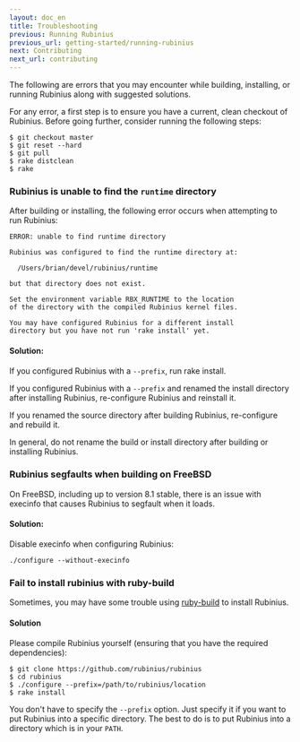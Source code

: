 ```yaml
---
layout: doc_en
title: Troubleshooting
previous: Running Rubinius
previous_url: getting-started/running-rubinius
next: Contributing
next_url: contributing
---
```


The following are errors that you may encounter while building, installing, or
running Rubinius along with suggested solutions.

For any error, a first step is to ensure you have a current, clean checkout of
Rubinius. Before going further, consider running the following steps:

    $ git checkout master
    $ git reset --hard
    $ git pull
    $ rake distclean
    $ rake


### Rubinius is unable to find the `runtime` directory

  After building or installing, the following error occurs when attempting to
  run Rubinius:

    ERROR: unable to find runtime directory

    Rubinius was configured to find the runtime directory at:

      /Users/brian/devel/rubinius/runtime

    but that directory does not exist.

    Set the environment variable RBX_RUNTIME to the location
    of the directory with the compiled Rubinius kernel files.

    You may have configured Rubinius for a different install
    directory but you have not run 'rake install' yet.

#### Solution:

  If you configured Rubinius with a `--prefix`, run rake install.

  If you configured Rubinius with a `--prefix` and renamed the install
  directory after installing Rubinius, re-configure Rubinius and reinstall it.

  If you renamed the source directory after building Rubinius, re-configure
  and rebuild it.

  In general, do not rename the build or install directory after building or
  installing Rubinius.


### Rubinius segfaults when building on FreeBSD

  On FreeBSD, including up to version 8.1 stable, there is an issue with execinfo that
  causes Rubinius to segfault when it loads.

#### Solution:

  Disable execinfo when configuring Rubinius:

    ./configure --without-execinfo
    
### Fail to install rubinius with ruby-build

  Sometimes, you may have some trouble using
  [ruby-build](https://github.com/sstephenson/ruby-build) to install Rubinius.
  
#### Solution

  Please compile Rubinius yourself (ensuring that you have the required dependencies):
  
    $ git clone https://github.com/rubinius/rubinius
    $ cd rubinius
    $ ./configure --prefix=/path/to/rubinius/location
    $ rake install
    
  You don't have to specify the `--prefix` option. Just specify it if you want to put
  Rubinius into a specific directory. The best to do is to put Rubinius into a
  directory which is in your `PATH`.
